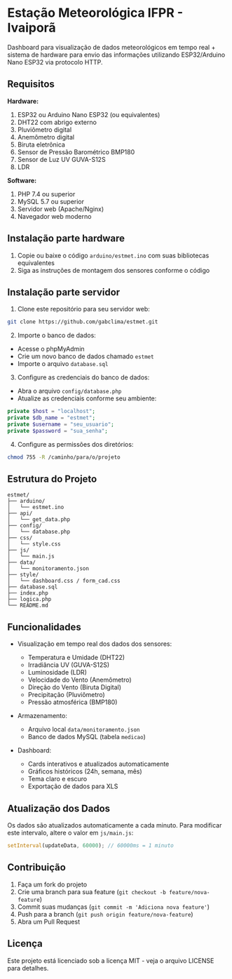 # Estação Meteorológica IFPR - Ivaiporã

Dashboard para visualização de dados meteorológicos em tempo real + sistema de hardware para envio das informações utilizando ESP32/Arduino Nano ESP32 via protocolo HTTP.

## Requisitos

**Hardware:**

1. ESP32 ou Arduino Nano ESP32 (ou equivalentes)
2. DHT22 com abrigo externo
3. Pluviômetro digital
4. Anemômetro digital
5. Biruta eletrônica
6. Sensor de Pressão Barométrico BMP180
7. Sensor de Luz UV GUVA-S12S
8. LDR

**Software:**

1. PHP 7.4 ou superior
2. MySQL 5.7 ou superior
3. Servidor web (Apache/Nginx)
4. Navegador web moderno

## Instalação parte hardware

1. Copie ou baixe o código `arduino/estmet.ino` com suas bibliotecas equivalentes
2. Siga as instruções de montagem dos sensores conforme o código

## Instalação parte servidor

1. Clone este repositório para seu servidor web:

```bash
git clone https://github.com/gabclima/estmet.git
```

2. Importe o banco de dados:

- Acesse o phpMyAdmin
- Crie um novo banco de dados chamado `estmet`
- Importe o arquivo `database.sql`

3. Configure as credenciais do banco de dados:

- Abra o arquivo `config/database.php`
- Atualize as credenciais conforme seu ambiente:

```php
private $host = "localhost";
private $db_name = "estmet";
private $username = "seu_usuario";
private $password = "sua_senha";
```

4. Configure as permissões dos diretórios:

```bash
chmod 755 -R /caminho/para/o/projeto
```

## Estrutura do Projeto

```
estmet/
├── arduino/
│   └── estmet.ino
├── api/
│   └── get_data.php
├── config/
│   └── database.php
├── css/
│   └── style.css
├── js/
│   └── main.js
├── data/
│   └── monitoramento.json
├── style/
│   └── dashboard.css / form_cad.css
├── database.sql
├── index.php
├── logica.php
└── README.md
```

## Funcionalidades

- Visualização em tempo real dos dados dos sensores:

  - Temperatura e Umidade (DHT22)
  - Irradiância UV (GUVA-S12S)
  - Luminosidade (LDR)
  - Velocidade do Vento (Anemômetro)
  - Direção do Vento (Biruta Digital)
  - Precipitação (Pluviômetro)
  - Pressão atmosférica (BMP180)

- Armazenamento:

  - Arquivo local `data/monitoramento.json`
  - Banco de dados MySQL (tabela `medicao`)

- Dashboard:

  - Cards interativos e atualizados automaticamente
  - Gráficos históricos (24h, semana, mês)
  - Tema claro e escuro
  - Exportação de dados para XLS

## Atualização dos Dados

Os dados são atualizados automaticamente a cada minuto. Para modificar este intervalo, altere o valor em `js/main.js`:

```javascript
setInterval(updateData, 60000); // 60000ms = 1 minuto
```

## Contribuição

1. Faça um fork do projeto
2. Crie uma branch para sua feature (`git checkout -b feature/nova-feature`)
3. Commit suas mudanças (`git commit -m 'Adiciona nova feature'`)
4. Push para a branch (`git push origin feature/nova-feature`)
5. Abra um Pull Request

## Licença

Este projeto está licenciado sob a licença MIT - veja o arquivo LICENSE para detalhes.


